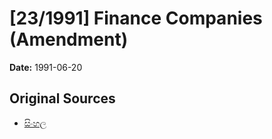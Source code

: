 # [23/1991] Finance Companies (Amendment)

**Date:** 1991-06-20

## Original Sources

- [සිංහල](https://documents.gov.lk/view/acts/1991/6/23-1991_S.pdf)
